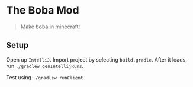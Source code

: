 # The Boba Mod

> Make boba in minecraft!

## Setup
Open up `IntelliJ`. Import project by selecting `build.gradle`.
After it loads, run `./gradlew genIntellijRuns`.

Test using `./gradlew runClient`